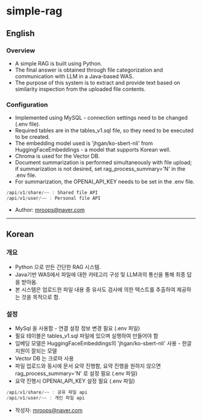 # simple-rag

## English

### Overview
* A simple RAG is built using Python.
* The final answer is obtained through file categorization and communication with LLM in a Java-based WAS.
* The purpose of this system is to extract and provide text based on similarity inspection from the uploaded file contents.

### Configuration
* Implemented using MySQL - connection settings need to be changed (.env file).
* Required tables are in the tables_v1.sql file, so they need to be executed to be created.
* The embedding model used is 'jhgan/ko-sbert-nli' from HuggingFaceEmbeddings - a model that supports Korean well.
* Chroma is used for the Vector DB.
* Document summarization is performed simultaneously with file upload; if summarization is not desired, set rag_process_summary='N' in the .env file.
* For summarization, the OPENAI_API_KEY needs to be set in the .env file.

``` C
/api/v1/share/~~ : Shared file API
/api/v1/user/~~ : Personal file API
```

* Author: mroops@naver.com

------------
## Korean

### 개요
* Python 으로 만든 간단한 RAG 시스템.
* Java기반 WAS에서 파일에 대한 카테고리 구성 및 LLM과의 통신을 통해 최종 답을 받아옴.
* 본 시스템은 업로드한 파일 내용 중 유사도 검사에 의한 텍스트를 추출하여 제공하는 것을 목적으로 함.

### 설정
* MySql 을 사용함 - 연결 설정 정보 변경 필요 (.env 파일)
* 필요 테이블은 tables_v1.sql 파일에 있으며 실행하여 만들어야 함
* 임베딩 모델은 HuggingFaceEmbeddings의 'jhgan/ko-sbert-nli' 사용 - 한글 지원이 잘되는 모델
* Vector DB 는 크로마 사용
* 파일 업로드와 동시에 문서 요약 진행함, 요약 진행을 원하지 않으면 rag_process_summary='N' 로 설정 필요 (.env 파일)
* 요약 진행시 OPENAI_API_KEY 설정 필요 (.env 파일)

``` C
/api/v1/share/~~ : 공유 파일 api
/api/v1/user/~~ : 개인 파일 api
```

* 작성자: mroops@naver.com
